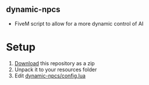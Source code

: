 ## dynamic-npcs
- FiveM script to allow for a more dynamic control of AI

# Setup
1. [Download](https://github.com/Bluscream/dynamic-npcs/archive/refs/heads/main.zip) this repository as a zip
2. Unpack it to your resources folder
3. Edit [dynamic-npcs/config.lua](https://github.com/Bluscream/dynamic-npcs/blob/main/config.lua)
